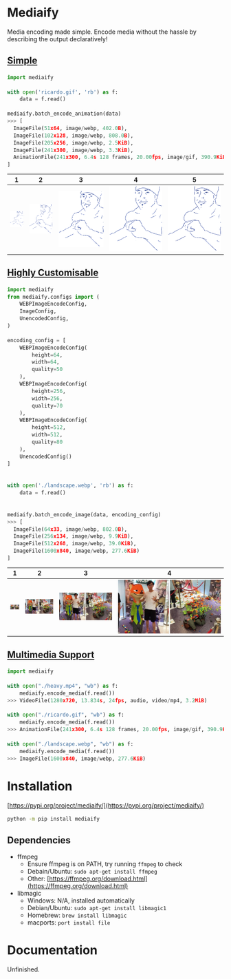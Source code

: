 # Mediaify

Media encoding made simple. Encode media without the hassle by describing the output declaratively!

## [Simple](./examples/simple.py)

```python
import mediaify

with open('ricardo.gif', 'rb') as f:
    data = f.read()

mediaify.batch_encode_animation(data)
>>> [
  ImageFile(51x64, image/webp, 402.0B),
  ImageFile(102x128, image/webp, 808.0B),
  ImageFile(205x256, image/webp, 2.5KiB),
  ImageFile(241x300, image/webp, 3.3KiB),
  AnimationFile(241x300, 6.4s 128 frames, 20.00fps, image/gif, 390.9KiB)
]
```

| 1 | 2 | 3 | 4 | 5 |
| - | - | - | - | - |
| ![](https://raw.githubusercontent.com/Ben-Brady/mediaify/master/examples/output/fractal-0.webp) | ![](https://raw.githubusercontent.com/Ben-Brady/mediaify/master/examples/output/fractal-1.webp) | ![](https://raw.githubusercontent.com/Ben-Brady/mediaify/master/examples/output/fractal-2.webp) | ![](https://raw.githubusercontent.com/Ben-Brady/mediaify/master/examples/output/fractal-3.webp) | ![](https://raw.githubusercontent.com/Ben-Brady/mediaify/master/examples/output/fractal-4.gif) |


## [Highly Customisable](./examples/customisable.py)

```python
import mediaify
from mediaify.configs import (
    WEBPImageEncodeConfig,
    ImageConfig,
    UnencodedConfig,
)

encoding_config = [
    WEBPImageEncodeConfig(
        height=64,
        width=64,
        quality=50
    ),
    WEBPImageEncodeConfig(
        height=256,
        width=256,
        quality=70
    ),
    WEBPImageEncodeConfig(
        height=512,
        width=512,
        quality=80
    ),
    UnencodedConfig()
]


with open('./landscape.webp', 'rb') as f:
    data = f.read()


mediaify.batch_encode_image(data, encoding_config)
>>> [
  ImageFile(64x33, image/webp, 802.0B),
  ImageFile(256x134, image/webp, 9.9KiB),
  ImageFile(512x268, image/webp, 39.0KiB),
  ImageFile(1600x840, image/webp, 277.6KiB)
]
```

| 1 | 2 | 3 | 4 |
| - | - | - | - |
| ![](https://raw.githubusercontent.com/Ben-Brady/mediaify/master/examples/output/landscape-0.webp) | ![](https://raw.githubusercontent.com/Ben-Brady/mediaify/master/examples/output/landscape-1.webp) | ![](https://raw.githubusercontent.com/Ben-Brady/mediaify/master/examples/output/landscape-2.webp) | ![](https://raw.githubusercontent.com/Ben-Brady/mediaify/master/examples/output/landscape-3.webp) |

## [Multimedia Support](./examples/customisable.py)

```python
import mediaify

with open("./heavy.mp4", "wb") as f:
    mediaify.encode_media(f.read())
>>> VideoFile(1280x720, 13.834s, 24fps, audio, video/mp4, 3.2MiB)

with open("./ricardo.gif", "wb") as f:
    mediaify.encode_media(f.read())
>>> AnimationFile(241x300, 6.4s 128 frames, 20.00fps, image/gif, 390.9KiB)

with open("./landscape.webp", "wb") as f:
    mediaify.encode_media(f.read())
>>> ImageFile(1600x840, image/webp, 277.6KiB)
```

# Installation

[https://pypi.org/project/mediaify/](https://pypi.org/project/mediaify/)

```bash
python -m pip install mediaify
```

## Dependencies

- ffmpeg
  - Ensure ffmpeg is on PATH, try running `ffmpeg` to check
  - Debain/Ubuntu: `sudo apt-get install ffmpeg`
  - Other: [https://ffmpeg.org/download.html](https://ffmpeg.org/download.html)
- libmagic
  - Windows: N/A, installed automatically
  - Debian/Ubuntu: `sudo apt-get install libmagic1`
  - Homebrew: `brew install libmagic`
  - macports: `port install file`

# Documentation

Unfinished.
